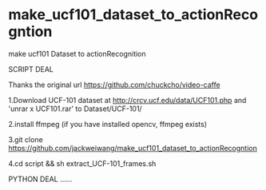 # make_ucf101_dataset_to_actionRecogntion
make ucf101 Dataset to actionRecognition

SCRIPT DEAL

Thanks the original url https://github.com/chuckcho/video-caffe

1.Download UCF-101 dataset at http://crcv.ucf.edu/data/UCF101.php and 'unrar x UCF101.rar' to Dataset/UCF-101/

2.install ffmpeg (if you have installed opencv, ffmpeg exists)
 
3.git clone https://github.com/jackweiwang/make_ucf101_dataset_to_actionRecogntion

4.cd script && sh extract_UCF-101_frames.sh

PYTHON DEAL
......

